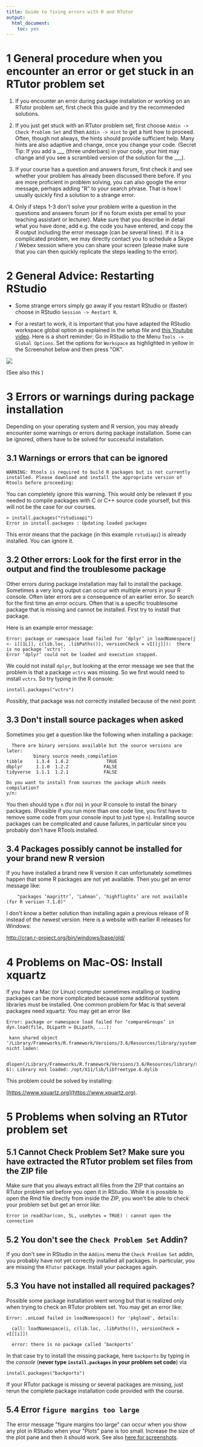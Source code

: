 ```yaml
---
title: Guide to fixing errors with R and RTutor
output:
  html_document: 
    toc: yes
---
```


# 1 General procedure when you encounter an error or get stuck in an RTutor problem set

1. If you encounter an error during package installation or working on an RTutor problem set, first check this guide and try the recommended solutions.

2. If you just get stuck with an RTutor problem set, first choose `Addin -> Check Problem Set` and then `Addin -> Hint` to get a hint how to proceed. Often, though not always, the hints should provide sufficient help. Many hints are also adaptive and change, once you change your code. (Secret Tip: If you add a ___ (three underbars) in your code, your hint may change and you see a scrambled version of the solution for the ___).

3. If your course has a question and answers forum, first check it and see whether your problem has already been discussed there before. If you are more proficient in problem solving, you can also google the error message, perhaps adding "R" to your search phrase. That is how I usually quickly find a solution to a strange error.

4. Only if steps 1-3 don't solve your problem write a question in the questions and answers forum (or if no forum exists per email to your teaching assistant or lecturer). Make sure that you describe in detail what you have done, add e.g. the code you have entered, and copy the R output including the error message (can be several lines). If it is a complicated problem, we may directly contact you to schedule a Skype / Webex session where you can share your screen (please make sure that you can then quickly replicate the steps leading to the error). 

# 2 General Advice: Restarting RStudio

- Some strange errors simply go away if you restart RStudio or (faster) choose in RStudio `Session -> Restart R`.

- For a restart to work, it is important that you have adapted the RStudio workspace global option as explained in the setup file and [this Youtube video](https://youtu.be/YxnFAhVoOHg). Here is a short reminder: Go in RStudio to the Menu `Tools -> Global Options`. Set the options for `Workspace` as highlighted in yellow in the Screenshot below and then press "OK".

![](options_saveworkspace.PNG)

(See also this )

# 3 Errors or warnings during package installation

Depending on your operating system and R version, you may already encounter some warnings or errors during package installation. Some can be ignored, others have to be solved for successful installation.

## 3.1 Warnings or errors that can be ignored

```
WARNING: Rtools is required to build R packages but is not currently installed. Please download and install the appropriate version of Rtools before proceeding:
```

You can completely ignore this warning. This would only be relevant if you needed to compile packages with C or C++ source code yourself, but this will not be the case for our courses.

```
> install.packages("rstudioapi")
Error in install.packages : Updating loaded packages
```
This error means that the package (in this example `rstudiapi`) is already installed. You can ignore it.

## 3.2 Other errors: Look for the first error in the output and find the troublesome package

Other errors during package installation may fail to install the package. Sometimes a very long output can occur with multiple errors in your R console. Often later errors are a consequence of an earlier error. So search for the first time an error occurs. Often that is a specific troublesome package that is missing and cannot be installed. First try to install that package.

Here is an example error message:
```
Error: package or namespace load failed for ‘dplyr’ in loadNamespace(j <- i[[1L]], c(lib.loc, .libPaths()), versionCheck = vI[[j]]):  there is no package ‘vctrs’:
Error ‘dplyr’ could not be loaded and execution stopped.
```
We could not install `dplyr`, but looking at the error message we see that the problem is that a package `vctrs` was missing. So we first would need to install `vctrs`. So try typing in the R console:

```
install.packages("vctrs")
```

Possibly, that package was not correctly installed because of the next point:

## 3.3 Don't install source packages when asked

Sometimes you get a question like the following when installing a package:

```
  There are binary versions available but the source versions are later:
          binary source needs_compilation
tibble     1.3.4  1.4.2              TRUE
dbplyr     1.1.0  1.2.2             FALSE
tidyverse  1.1.1  1.2.1             FALSE

Do you want to install from sources the package which needs compilation?
y/n: 
```
You then should type `n` (for no) in your R console to install the binary packages. (Possible if you run more than one code line, you first have to remove some code from your console input to just type `n`). Installing source packages can be complicated and cause failures, in particular since you probably don't have RTools installed.

## 3.4 Packages possibly cannot be installed for your brand new R version

If you have installed a brand new R version it can unfortunately sometimes happen that some R packages are not yet available. Then you get an error message like:

```
    "packages ‘magrittr’, ‘Lahman’, ‘highflights’ are not available (for R version 7.1.0)"
```

I don't know a better solution than installing again a previous release of R instead of the newest version. Here is a website with earlier R releases for Windows:

http://cran.r-project.org/bin/windows/base/old/


# 4 Problems on Mac-OS: Install xquartz

If you have a Mac (or Linux) computer sometimes installing or loading packages can be more complicated because some additional system libraries must be installed. One common problem for Mac is that several packages need xquartz. You may get an error like

```
Error: package or namespace load failed for ‘compareGroups’ in dyn.load(file, DLLpath = DLLpath, ...):

 kann shared object '/Library/Frameworks/R.framework/Versions/3.6/Resources/library/systemfonts/libs/systemfonts.so' nicht laden:

  dlopen(/Library/Frameworks/R.framework/Versions/3.6/Resources/library/systemfonts/libs/systemfonts.so, 6): Library not loaded: /opt/X11/lib/libfreetype.6.dylib
```

This problem could be solved by installing:

[https://www.xquartz.org](https://www.xquartz.org).

# 5 Problems when solving an RTutor problem set


## 5.1 Cannot Check Problem Set? Make sure you have extracted the RTutor problem set files from the ZIP file

Make sure that you always extract all files from the ZIP that contains an RTutor problem set before you open it in RStudio. While it is possible to open the Rmd file directly from inside the ZIP, you won't be able to check your problem set but get an error like:

```
Error in readChar(con, 5L, useBytes = TRUE) : cannot open the connection
```

## 5.2 You don't see the `Check Problem Set` Addin?

If you don't see in RStudio in the `Addins` menu the `Check Problem Set` addin, you probably have not yet correctly installed all packages. In particular, you are missing the `RTutor` package. Install your packages again.


## 5.3 You have not installed all required packages?

Possible some package installation went wrong but that is realized only when trying to check an RTutor problem set. You may get an error like:

```
Error: .onLoad failed in loadNamespace() for 'pkgload', details:

  call: loadNamespace(i, c(lib.loc, .libPaths()), versionCheck = vI[[i]])

  error: there is no package called ‘backports’
```

In that case try to install the missing package, here `backports` by typing in the *console* (**never type `install.packages` in your problem set code**) via

```
install.packages("backports")
```

If your RTutor package is missing or several packages are missing, just rerun the complete package installation code provided with the course.

## 5.4 Error `figure margins too large`

The error message "figure margins too large" can occur when you show any plot in RStudio when your "Plots" pane is too small. Increase the size of the plot pane and then it should work. See also [here for screenshots](https://stackoverflow.com/questions/23050928/error-in-plot-new-figure-margins-too-large-scatter-plot/23050985#23050985).
